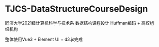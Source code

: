 # TJCS-DataStructureCourseDesign
 同济大学2021级计算机科学与技术系 数据结构课程设计 Huffman编码 + 高校组织机构

整体使用Vue3 + Element UI + d3.js完成
